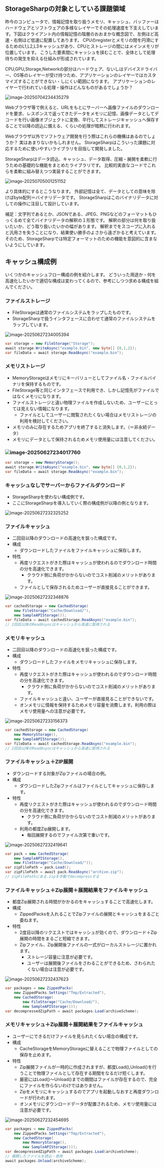 ## StorageSharpの対象としている課題領域

昨今のコンピュータで、情報記憶を取り扱うメモリ、キャッシュ、バッファーはハードウェアとソフトウェアの多様なレイヤーでその処理速度を下支えしています。下図はクライアント内の情報記憶の階層のおおまかな概念図で、左側ほど高速・右側ほど低速に配置してあります。
CPUのregisterとメモリの間を円滑にするためのL1,L2,L3キャッシュがあり、CPUとストレージの間にはメインメモリが位置しています。
こうした要素間にキャッシュを挟むことで、全体として処理待ちの発生を抑える仕組みが形成されています。

CPU,GPU,Storage,Networkの部分はハードウェア、ないしはデバイスドライバー、OS等のレイヤーが受け持つため、アプリケーションのレイヤーではカスタマイズすることができない・しにくい範囲になります。
アプリケーションのレイヤーで行われている処理・操作はどんなものがあるでしょうか？

![image-20250704234435279](./img/image-20250704234435279.png)

Webブラウザ等で例えると、URLをもとにサーバーへ画像ファイルのダウンロードを要求、レスポンスで返ってきたデータをメモリに記憶、画像データとしてデコードを行い画像オブジェクトに変換、平行してストレージキャッシュへ保存することで以降の読込に備える、くらいの処理が暗黙に行われます。

Webブラウザ以外でソフトウェア開発を行う際はこれらの機構はあるのでしょうか？
実はあまりないかもしれません。
StorageSharpはこういった課題に対応するために使いやすいライブラリを目指して開発しました。

StorageSharpはデータ読込、キャッシュ、データ取得、圧縮・展開を柔軟に行うための基礎的な機能をまとめたライブラリです。
比較的実直なコードでこれらを柔軟に組み替えつつ実装することができます。

![image-20250705001251152](./img/image-20250705001251152.png)

より具体的にするとこうなります。
外部記憶は全て、データとしての意味を除けばbyte配列＝バイナリデータです。
StorageSharpはこのバイナリデータに対しての操作に注目して設計しています。

補足：文字列であるとか、JSONである、JPEG、PNGなどのフォーマットもひっくるめて全てバイナリデータの解釈の１形態です。
解釈の部分は何を取り扱いたいか、どう取り扱いたいかの幅があります。
解釈までをスコープに入れると汎用さを失うことになり、結果使い勝手のよさから遠ざかると考えています。
そのため、StorageSharpでは特定フォーマットのための機能を意図的に含まないようにしています。

## キャッシュ構成例

いくつかのキャッシュフロー構成の例を紹介します。
どういった用途か・何を高速化したいかで適切な構成は変わってくるので、参考にしつつ求める構成を組んでください。

### ファイルストレージ

- FileStorageは通常のファイルシステムをラップしたものです。
- StorageSharpで扱うインタフェースに合わせて通常のファイルシステムをラップしています。

![image-20250627234005394](./img/image-20250627234005394.png)

```c#
var storage = new FileStorage("Storage");
await storage.WriteAsync("example.bin", new byte[] {0,1,2});
var fileData = await storage.ReadAsync("example.bin");
```

### メモリストレージ

- MemoryStorageはメモリにキーバリューとしてファイル名・ファイルバイナリを保持するものです。
- FileStorage等と同じインタフェースで利用でき、しかし記憶先がファイルではなくメモリになります。
- ファイルストレージと違い物理ファイルを作成しないため、ユーザーにとっては見えない情報になります。
  - ファイルとしてユーザーに閲覧されたくない場合はメモリストレージの利用を検討してください。
- メモリのみに存在するためアプリを終了すると消失します。（＝非永続データ）
- メモリにデータとして保持されるためメモリ使用量には注意してください。

### ![image-20250627234017760](./img/image-20250627234017760.png)

```c#
var storage = new MemoryStorage();
await storage.WriteAsync("example.bin", new byte[] {0,1,2});
var fileData = await storage.ReadAsync("example.bin");
```



### キャッシュなしでサーバーからファイルダウンロード

- StorageSharpを使わない構成例です。
- ここにStorageSharpを導入していく際の構成例が以降の例となります。

![image-20250627232325252](./img/image-20250627232325252.png)

### ファイルキャッシュ

- 二回目以降のダウンロードの高速化を狙った構成です。
- 構成
  - ダウンロードしたファイルをファイルキャッシュに保存します。
- 特性
  - 再度リクエストがきた際はキャッシュが使われるのでダウンロード時間の分を高速化できます。
    - クラウド側に負荷がかからないのでコスト削減のメリットがあります。
  - ファイルとして保存されるためユーザーが直接見ることができます。

![image-20250627232348876](./img/image-20250627232348876.png)

```csharp
var cachedStorage = new CachedStorage(
    new FileStorage("Cache/Download/"),
    new SampleAPIStorage());
var fileData = await cachedStorage.ReadAsync("example.bin");
// 2回目以降のReadAsyncはキャッシュから高速に取得される
```

### メモリキャッシュ

- 二回目以降のダウンロードの高速化を狙った構成です。
- 構成
  - ダウンロードしたファイルをメモリキャッシュに保存します。
- 特性
  - 再度リクエストがきた際はキャッシュが使われるのでダウンロード時間の分を高速化できます。
    - クラウド側に負荷がかからないのでコスト削減のメリットがあります。
  - ファイルキャッシュと違い、ユーザーが直接見ることができないです。
  - オンメモリに情報を保持するためメモリ容量を消費します。利用の際はメモリ使用量への注意が必要です。

![image-20250627233156373](./img/image-20250627233156373.png)

```csharp
var cachedStorage = new CachedStorage(
    new MemoryStorage(),
    new SampleAPIStorage());
var fileData = await cachedStorage.ReadAsync("example.bin");
// 2回目以降のReadAsyncはキャッシュから高速に取得される
```

### ファイルキャッシュ＋ZIP展開

- ダウンロードする対象がZipファイルの場合の例。
- 構成
  - ダウンロードしたZipファイルはファイルとしてキャッシュに保存します。
- 特性
  - 再度リクエストがきた際はキャッシュが使われるのでダウンロード時間の分を高速化できます。
    - クラウド側に負荷がかからないのでコスト削減のメリットがあります。
  - 利用の都度Zip展開します。
    - 毎回展開するのでファイル次第で重いです。

![image-20250627232419641](./img/image-20250627232419641.png)

```csharp
var pack = new CachedStorage(
    new SampleAPIStorage(),
    new FileStorage("Cache/Download/"));
var zipFilePath = pack.Load();
var zipFilePath = await pack.ReadAsync("archive.zip");
// zipFilePathにある.zipを手動でdecompressする
```

### ファイルキャッシュ＋Zip展開＋展開結果をファイルキャッシュ

- 都度Zip展開される時間がかかるのをキャッシュすることで高速化します。
- 構成
  - ZippedPacksを入れることでZipファイルの展開とキャッシュをまるごと委ねます。
- 特性
  - 2度目以降のリクエストではキャッシュが効くので、ダウンロード＋Zip展開の時間をまるごと短縮できます。
  - Zipファイル、Zip展開後ファイルの一式がローカルストレージに置かれます。
    - ストレージ容量に注意が必要です。
    - ユーザーは展開後ファイルをさわることができるため、さわられたくない場合は注意が必要です。

![image-20250627232437623](./img/image-20250627232437623.png)

```csharp
var packages = new ZippedPacks(
    new ZippedPacks.Settings("Tmp/Extracted"),
    new CachedStorage(
        new FileStorage("Cache/Download/"),
        new SampleAPIStorage()));
var decompressedZipPath = await packages.Load(archiveScheme);
```

### メモリキャッシュ＋Zip展開＋展開結果をファイルキャッシュ

- ユーザーにできるだけファイルを見られたくない場合の構成です。
- 構成
  - CacheStorageをMemoryStorageに替えることで物理ファイルとしての保存を止めます。
- 特性
  - Zip展開ファイルが一時的に作成されますが、都度Load(),Unload()を行うことで物理ファイルとして存在する期間をなるだけ短くします。
  - 厳密にはLoad()～Unload()までの期間はファイルが存在するので、完全にファイルを作らないわけではありません。
  - Zipをメモリにキャッシュするのでアプリを起動しなおすと再度ダウンロードが行われます。
  - オンメモリにダウンロードデータが配置されるため、メモリ使用量には注意が必要です。

![image-20250627232454695](./img/image-20250627232454695.png)

```csharp
var packages = new ZippedPacks(
    new ZippedPacks.Settings("Tmp/Extracted"),
    new CachedStorage(
        new MemoryStorage(),
        new SampleAPIStorage()));
var decompressedZipPath = await packages.Load(archiveScheme);
// 展開したファイルを読込・使用
await packages.Unload(archiveScheme);
```

